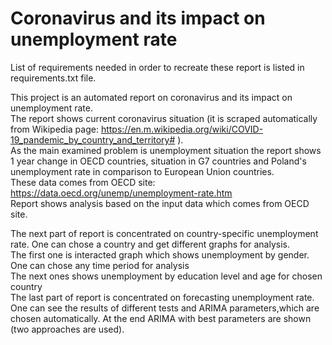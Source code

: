 # Coronavirus and its impact on unemployment rate

List of requirements needed in order to recreate these report is listed in requirements.txt file.

This project is an automated report on coronavirus and its impact on unemployment rate. \
The report shows current coronavirus situation (it is scraped automatically from Wikipedia page: https://en.m.wikipedia.org/wiki/COVID-19_pandemic_by_country_and_territory# ). \
As the main examined problem is unemployment situation the report shows 1 year change in OECD countries, situation in G7 countries and Poland's unemployment rate in comparison to European Union countries.\
These data comes from OECD site: https://data.oecd.org/unemp/unemployment-rate.htm \
Report shows analysis based on the input data which comes from OECD site. 

The next part of report is concentrated on country-specific unemployment rate. One can chose a country and get different graphs for analysis.  \
The first one is interacted graph which shows unemployment by gender. One can chose any time period for analysis \
The next ones shows unemployment by education level and age for chosen country  \
The last part of report is concentrated on forecasting unemployment rate. One can see the results of different tests and ARIMA parameters,which are chosen automatically. At the end ARIMA with best parameters are shown (two approaches are used). 
